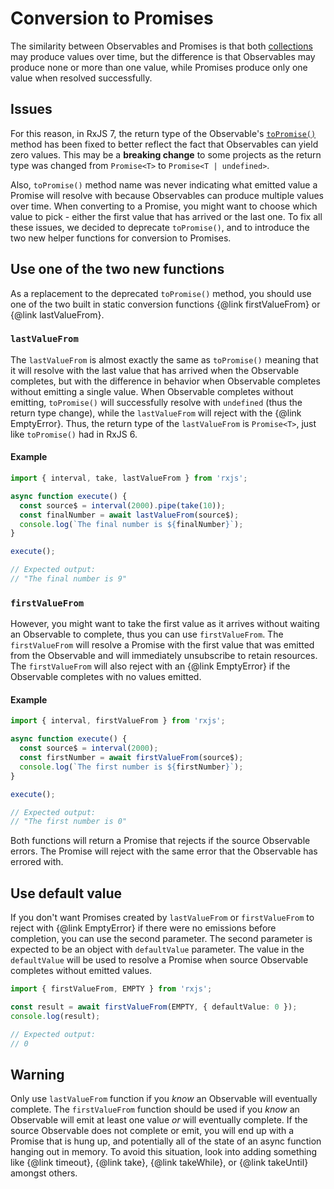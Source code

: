 # Conversion to Promises

The similarity between Observables and Promises is that both [collections](/guide/observable) may produce values over
time, but the difference is that Observables may produce none or more than one value, while Promises produce only one
value when resolved successfully.

## Issues

For this reason, in RxJS 7, the return type of the Observable's [`toPromise()`](/api/index/class/Observable#toPromise)
method has been fixed to better reflect the fact that Observables can yield zero values. This may be a **breaking
change** to some projects as the return type was changed from `Promise<T>` to `Promise<T | undefined>`.

Also, `toPromise()` method name was never indicating what emitted value a Promise will resolve with because Observables
can produce multiple values over time. When converting to a Promise, you might want to choose which value to pick -
either the first value that has arrived or the last one. To fix all these issues, we decided to deprecate `toPromise()`,
and to introduce the two new helper functions for conversion to Promises.

## Use one of the two new functions

As a replacement to the deprecated `toPromise()` method, you should use one of the two built in static conversion
functions {@link firstValueFrom} or {@link lastValueFrom}.

### `lastValueFrom`

The `lastValueFrom` is almost exactly the same as `toPromise()` meaning that it will resolve with the last value that has
arrived when the Observable completes, but with the difference in behavior when Observable completes without emitting a
single value. When Observable completes without emitting, `toPromise()` will successfully resolve with `undefined` (thus
the return type change), while the `lastValueFrom` will reject with the {@link EmptyError}. Thus, the return type of the
`lastValueFrom` is `Promise<T>`, just like `toPromise()` had in RxJS 6.

#### Example

```ts
import { interval, take, lastValueFrom } from 'rxjs';

async function execute() {
  const source$ = interval(2000).pipe(take(10));
  const finalNumber = await lastValueFrom(source$);
  console.log(`The final number is ${finalNumber}`);
}

execute();

// Expected output:
// "The final number is 9"
```

### `firstValueFrom`

However, you might want to take the first value as it arrives without waiting an Observable to complete, thus you can
use `firstValueFrom`. The `firstValueFrom` will resolve a Promise with the first value that was emitted from the
Observable and will immediately unsubscribe to retain resources. The `firstValueFrom` will also reject with an
{@link EmptyError} if the Observable completes with no values emitted.

#### Example

```ts
import { interval, firstValueFrom } from 'rxjs';

async function execute() {
  const source$ = interval(2000);
  const firstNumber = await firstValueFrom(source$);
  console.log(`The first number is ${firstNumber}`);
}

execute();

// Expected output:
// "The first number is 0"
```

<span class="informal">Both functions will return a Promise that rejects if the source Observable errors. The Promise
will reject with the same error that the Observable has errored with.</span>

## Use default value

If you don't want Promises created by `lastValueFrom` or `firstValueFrom` to reject with {@link EmptyError} if there
were no emissions before completion, you can use the second parameter. The second parameter is expected to be an object
with `defaultValue` parameter. The value in the `defaultValue` will be used to resolve a Promise when source Observable
completes without emitted values.

```ts
import { firstValueFrom, EMPTY } from 'rxjs';

const result = await firstValueFrom(EMPTY, { defaultValue: 0 });
console.log(result);

// Expected output:
// 0
```

## Warning

Only use `lastValueFrom` function if you _know_ an Observable will eventually complete. The `firstValueFrom` function should
be used if you _know_ an Observable will emit at least one value _or_ will eventually complete. If the source Observable
does not complete or emit, you will end up with a Promise that is hung up, and potentially all of the state of an async
function hanging out in memory. To avoid this situation, look into adding something like {@link timeout}, {@link take},
{@link takeWhile}, or {@link takeUntil} amongst others.
